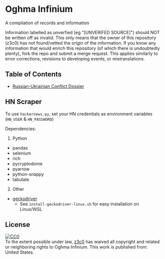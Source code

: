 # Oghma Infinium

A compilation of records and information

Information labelled as unverfied (eg "[UNVERIFED SOURCE]") should NOT be written off as invalid. This only means that the owner of this repository (z3c0) has not found/vetted the origin of the information. If you know any information that would enrich this repository (of which there is undoubtedly plenty), fork the repo and submit a merge request. This applies similarly to error corrections, revisions to developing events, or mistranslations.

## Table of Contents

- [Russian-Ukrainian Conflict Dossier](global/russia_ukraine.md)

## HN Scraper

To use `hackernews.py`, set your HN credentials as environment variables (`HN_USER` & `HN_PASSWORD`)

Dependencies:

1) Python
  - pandas
  - selenium
  - rich
  - pycryptodome
  - pyarrow
  - python-snappy
  - tabulate
2) Other
  - [geckodriver](https://github.com/mozilla/geckodriver/releases)
    - See `install-geckodriver-linux.sh` for easy installation on Linux/WSL

## License

<p xmlns:dct="http://purl.org/dc/terms/" xmlns:vcard="http://www.w3.org/2001/vcard-rdf/3.0#">
  <a rel="license"
     href="http://creativecommons.org/publicdomain/zero/1.0/">
    <img src="http://i.creativecommons.org/p/zero/1.0/88x31.png" style="border-style: none;" alt="CC0" />
  </a>
  <br />
  To the extent possible under law,
  <a rel="dct:publisher"
     href="https://gitlab.com/z3c0/oghma_infinium">
    <span property="dct:title">z3c0</span></a>
  has waived all copyright and related or neighboring rights to
  <span property="dct:title">Oghma Infinium</span>.
This work is published from:
<span property="vcard:Country" datatype="dct:ISO3166"
      content="US" about="https://gitlab.com/z3c0/oghma_infinium">
  United States</span>.
</p>

